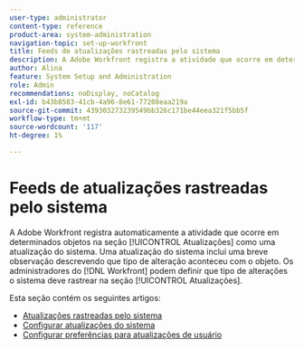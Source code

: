 ```yaml
---
user-type: administrator
content-type: reference
product-area: system-administration
navigation-topic: set-up-workfront
title: Feeds de atualizações rastreadas pelo sistema
description: A Adobe Workfront registra a atividade que ocorre em determinados objetos em sua área [!UICONTROL Atualizações]. Uma atualização do sistema inclui uma breve observação descrevendo que tipo de alteração aconteceu com o objeto. [!DNL Workfront] os administradores podem definir que tipo de alterações o sistema deve rastrear na seção [!UICONTROL Atualizações].
author: Alina
feature: System Setup and Administration
role: Admin
recommendations: noDisplay, noCatalog
exl-id: b43b8583-41cb-4a96-8e61-77208eaa219a
source-git-commit: 439303273239549bb326c171be44eea321f5bb5f
workflow-type: tm+mt
source-wordcount: '117'
ht-degree: 1%

---
```


# Feeds de atualizações rastreadas pelo sistema

<!--Audited: April, 2024-->

A Adobe Workfront registra automaticamente a atividade que ocorre em determinados objetos na seção [!UICONTROL Atualizações] como uma atualização do sistema. Uma atualização do sistema inclui uma breve observação descrevendo que tipo de alteração aconteceu com o objeto. Os administradores do [!DNL Workfront] podem definir que tipo de alterações o sistema deve rastrear na seção [!UICONTROL Atualizações].

Esta seção contém os seguintes artigos:

* [Atualizações rastreadas pelo sistema](../../../administration-and-setup/set-up-workfront/system-tracked-update-feeds/system-tracked-update-feeds.md)
* [Configurar atualizações do sistema](../../../administration-and-setup/set-up-workfront/system-tracked-update-feeds/configure-system-updates.md)
* [Configurar preferências para atualizações de usuário](../../../administration-and-setup/set-up-workfront/system-tracked-update-feeds/configure-preferences-user-updates.md)
